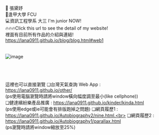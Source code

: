 👩 張黛妤</br>
🏫逢甲大學 FCU</br>
💻資訊工程學系 大三 I'm junior NOW!</br>
🔥🔥🔥Click this url to see the detail of my website!<br>
裡面有目前所有作品的介紹與連結!<br>
https://lana0911.github.io/blog/blog.html#web1<br><br><br>
![image](https://github.com/lana0911/lana0911/blob/main/ings/20210406_232417.gif)
<br><br><br><br><br>
這裡也可以直接瀏覽
❑台灣天氣查詢 Web App : https://lana0911.github.io/other/<br>   (ps使用電腦瀏覽時請將window橫向幅度調至最小(like cellphone))<br> 
❑健達繽紛樂產品推廣 : https://lana0911.github.io/kinder/kinda.html<br>(ps使用edge或ie可能會有排版跑掉之問題)
❑網頁履歷1 : https://lana0911.github.io/Autobiography2/nine.html.<br>
❑網頁履歷2 : https://lana0911.github.io/Autobiography1/parallax.html<br>(ps瀏覽時請將window縮放至25%)


